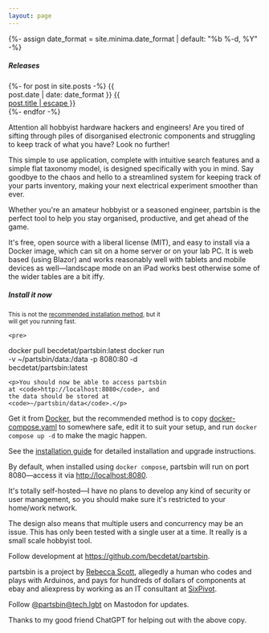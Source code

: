 ```yaml
---
layout: page
---
```


{%- assign date_format = site.minima.date_format | default: "%b %-d, %Y" -%}

<aside class="well pull-right" style="width: 15rem">
    <h5>Releases</h5>
    <p>
        {%- for post in site.posts -%}
            <span class="post-meta">{{ post.date | date: date_format }}</span>
            <a href="{{ post.url | relative_url }}">
                {{ post.title | escape }}
            </a><br/>
        {%- endfor -%}   
    </p>
</aside>

Attention all hobbyist hardware hackers and engineers! Are you tired of sifting through piles of disorganised electronic components and struggling to keep track of what you have? Look no further!

This simple to use application, complete with intuitive search features and a simple flat taxonomy model, is designed specifically with you in mind. Say goodbye to the chaos and hello to a streamlined system for keeping track of your parts inventory, making your next electrical experiment smoother than ever.

Whether you're an amateur hobbyist or a seasoned engineer, partsbin is the perfect tool to help you stay organised, productive, and get ahead of the game.

It's free, open source with a liberal license (MIT), and easy to install via a Docker image, which can sit on a home server or on your lab PC. It is web based (using Blazor) and works reasonably well with tablets and mobile devices as well—landscape mode on an iPad works best otherwise some of the wider tables are a bit iffy.

<aside class="well pull-right" style="width:20rem">
    <h5>Install it now</h5>
    <p><small>This is not the <a href="/installation-guide">recommended installation method</a>, but it will get you running fast.</small></p>

    <pre>
docker pull becdetat/partsbin:latest
docker run -v ~/partsbin/data:/data -p 8080:80 -d becdetat/partsbin:latest</pre>

    <p>You should now be able to access partsbin at <code>http://localhost:8080</code>, and the data should be stored at <code>~/partsbin/data</code>.</p>
</aside>

Get it from [Docker](https://hub.docker.com/repository/docker/becdetat/partsbin), but the recommended method is to copy [docker-compose.yaml](https://github.com/becdetat/partsbin/blob/main/docker-compose.yaml) to somewhere safe, edit it to suit your setup, and run `docker compose up -d` to make the magic happen.

See the [installation guide](/installation-guide) for detailed installation and upgrade instructions.

By default, when installed using `docker compose`, partsbin will run on port 8080—access it via [http://localhost:8080](http://localhost:8080).

It's totally self-hosted—I have no plans to develop any kind of security or user management, so you should make sure it's restricted to your home/work network.

The design also means that multiple users and concurrency may be an issue. This has only been tested with a single user at a time. It really is a small scale hobbyist tool.

Follow development at <https://github.com/becdetat/partsbin>.

partsbin is a project by [Rebecca Scott](https://becdetat.com), allegedly a human who codes and plays with Arduinos, and pays for hundreds of dollars of components at ebay and aliexpress by working as an IT consultant at [SixPivot](https://sixpivot.com.au).

Follow <a rel="me" href="https://tech.lgbt/@partsbin">@partsbin@tech.lgbt</a> on Mastodon for updates.

Thanks to my good friend ChatGPT for helping out with the above copy.

